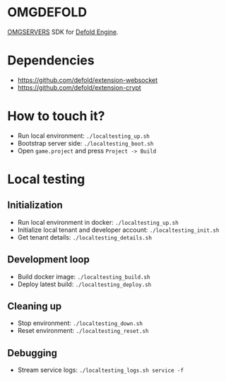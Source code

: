 # OMGDEFOLD

[OMGSERVERS](https://github.com/OMGSERVERS/omgservers) SDK for [Defold Engine](https://github.com/defold/defold).

# Dependencies

- https://github.com/defold/extension-websocket
- https://github.com/defold/extension-crypt

# How to touch it?

- Run local environment: `./localtesting_up.sh`
- Bootstrap server side: `./localtesting_boot.sh`
- Open `game.project` and press `Project -> Build`

# Local testing

## Initialization

- Run local environment in docker: `./localtesting_up.sh`
- Initialize local tenant and developer account: `./localtesting_init.sh`
- Get tenant details: `./localtesting_details.sh`

## Development loop

- Build docker image: `./localtesting_build.sh`
- Deploy latest build: `./localtesting_deploy.sh`

## Cleaning up

- Stop environment: `./localtesting_down.sh`
- Reset environment: `./localtesting_reset.sh`

## Debugging

- Stream service logs: `./localtesting_logs.sh service -f`